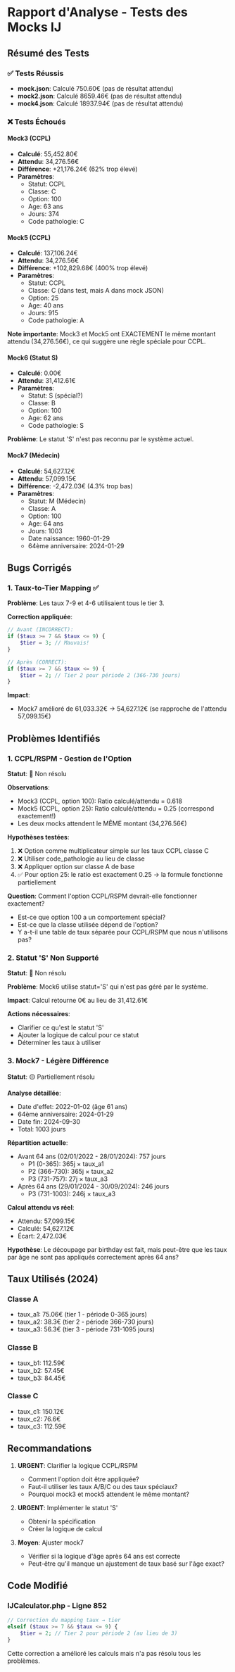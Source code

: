 # Rapport d'Analyse - Tests des Mocks IJ

## Résumé des Tests

### ✅ Tests Réussis
- **mock.json**: Calculé 750.60€ (pas de résultat attendu)
- **mock2.json**: Calculé 8659.46€ (pas de résultat attendu)
- **mock4.json**: Calculé 18937.94€ (pas de résultat attendu)

### ❌ Tests Échoués

#### Mock3 (CCPL)
- **Calculé**: 55,452.80€
- **Attendu**: 34,276.56€
- **Différence**: +21,176.24€ (62% trop élevé)
- **Paramètres**:
  - Statut: CCPL
  - Classe: C
  - Option: 100
  - Age: 63 ans
  - Jours: 374
  - Code pathologie: C

#### Mock5 (CCPL)
- **Calculé**: 137,106.24€
- **Attendu**: 34,276.56€
- **Différence**: +102,829.68€ (400% trop élevé)
- **Paramètres**:
  - Statut: CCPL
  - Classe: C (dans test, mais A dans mock JSON)
  - Option: 25
  - Age: 40 ans
  - Jours: 915
  - Code pathologie: A

**Note importante**: Mock3 et Mock5 ont EXACTEMENT le même montant attendu (34,276.56€), ce qui suggère une règle spéciale pour CCPL.

#### Mock6 (Statut S)
- **Calculé**: 0.00€
- **Attendu**: 31,412.61€
- **Paramètres**:
  - Statut: S (spécial?)
  - Classe: B
  - Option: 100
  - Age: 62 ans
  - Code pathologie: S

**Problème**: Le statut 'S' n'est pas reconnu par le système actuel.

#### Mock7 (Médecin)
- **Calculé**: 54,627.12€
- **Attendu**: 57,099.15€
- **Différence**: -2,472.03€ (4.3% trop bas)
- **Paramètres**:
  - Statut: M (Médecin)
  - Classe: A
  - Option: 100
  - Age: 64 ans
  - Jours: 1003
  - Date naissance: 1960-01-29
  - 64ème anniversaire: 2024-01-29

## Bugs Corrigés

### 1. Taux-to-Tier Mapping ✅
**Problème**: Les taux 7-9 et 4-6 utilisaient tous le tier 3.

**Correction appliquée**:
```php
// Avant (INCORRECT):
if ($taux >= 7 && $taux <= 9) {
    $tier = 3; // Mauvais!
}

// Après (CORRECT):
if ($taux >= 7 && $taux <= 9) {
    $tier = 2; // Tier 2 pour période 2 (366-730 jours)
}
```

**Impact**:
- Mock7 amélioré de 61,033.32€ → 54,627.12€ (se rapproche de l'attendu 57,099.15€)

## Problèmes Identifiés

### 1. CCPL/RSPM - Gestion de l'Option
**Statut**: 🔴 Non résolu

**Observations**:
- Mock3 (CCPL, option 100): Ratio calculé/attendu = 0.618
- Mock5 (CCPL, option 25): Ratio calculé/attendu = 0.25 (correspond exactement!)
- Les deux mocks attendent le MÊME montant (34,276.56€)

**Hypothèses testées**:
1. ❌ Option comme multiplicateur simple sur les taux CCPL classe C
2. ❌ Utiliser code_pathologie au lieu de classe
3. ❌ Appliquer option sur classe A de base
4. ✅ Pour option 25: le ratio est exactement 0.25 → la formule fonctionne partiellement

**Question**: Comment l'option CCPL/RSPM devrait-elle fonctionner exactement?
- Est-ce que option 100 a un comportement spécial?
- Est-ce que la classe utilisée dépend de l'option?
- Y a-t-il une table de taux séparée pour CCPL/RSPM que nous n'utilisons pas?

### 2. Statut 'S' Non Supporté
**Statut**: 🔴 Non résolu

**Problème**: Mock6 utilise statut='S' qui n'est pas géré par le système.

**Impact**: Calcul retourne 0€ au lieu de 31,412.61€

**Actions nécessaires**:
- Clarifier ce qu'est le statut 'S'
- Ajouter la logique de calcul pour ce statut
- Déterminer les taux à utiliser

### 3. Mock7 - Légère Différence
**Statut**: 🟡 Partiellement résolu

**Analyse détaillée**:
- Date d'effet: 2022-01-02 (âge 61 ans)
- 64ème anniversaire: 2024-01-29
- Date fin: 2024-09-30
- Total: 1003 jours

**Répartition actuelle**:
- Avant 64 ans (02/01/2022 - 28/01/2024): 757 jours
  - P1 (0-365): 365j × taux_a1
  - P2 (366-730): 365j × taux_a2
  - P3 (731-757): 27j × taux_a3
- Après 64 ans (29/01/2024 - 30/09/2024): 246 jours
  - P3 (731-1003): 246j × taux_a3

**Calcul attendu vs réel**:
- Attendu: 57,099.15€
- Calculé: 54,627.12€
- Écart: 2,472.03€

**Hypothèse**: Le découpage par birthday est fait, mais peut-être que les taux par âge ne sont pas appliqués correctement après 64 ans?

## Taux Utilisés (2024)

### Classe A
- taux_a1: 75.06€ (tier 1 - période 0-365 jours)
- taux_a2: 38.3€ (tier 2 - période 366-730 jours)
- taux_a3: 56.3€ (tier 3 - période 731-1095 jours)

### Classe B
- taux_b1: 112.59€
- taux_b2: 57.45€
- taux_b3: 84.45€

### Classe C
- taux_c1: 150.12€
- taux_c2: 76.6€
- taux_c3: 112.59€

## Recommandations

1. **URGENT**: Clarifier la logique CCPL/RSPM
   - Comment l'option doit être appliquée?
   - Faut-il utiliser les taux A/B/C ou des taux spéciaux?
   - Pourquoi mock3 et mock5 attendent le même montant?

2. **URGENT**: Implémenter le statut 'S'
   - Obtenir la spécification
   - Créer la logique de calcul

3. **Moyen**: Ajuster mock7
   - Vérifier si la logique d'âge après 64 ans est correcte
   - Peut-être qu'il manque un ajustement de taux basé sur l'âge exact?

## Code Modifié

### IJCalculator.php - Ligne 852
```php
// Correction du mapping taux → tier
elseif ($taux >= 7 && $taux <= 9) {
    $tier = 2; // Tier 2 pour période 2 (au lieu de 3)
}
```

Cette correction a amélioré les calculs mais n'a pas résolu tous les problèmes.
